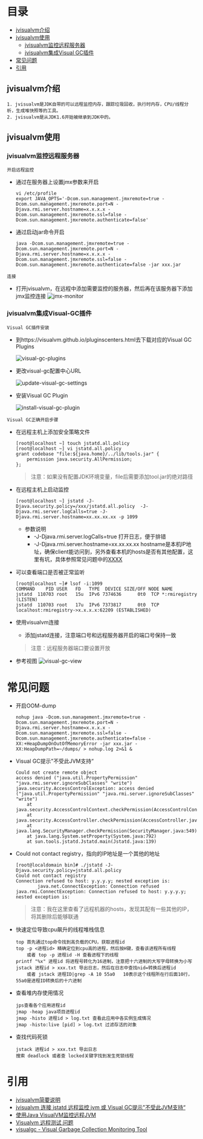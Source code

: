 # 目录
* [jvisualvm介绍](#jvisualvm介绍)
* [jvisualvm使用](#jvisualvm使用)
    * [jvisualvm监控远程服务器](#jvisualvm监控远程服务器)
    * [jvisualvm集成Visual GC插件](#jvisualvm集成Visual-GC插件)
* [常见问题](#常见问题)
* [引用](#引用)

## jvisualvm介绍
    1. jvisualvm是JDK自带的可以远程监控内存，跟踪垃圾回收，执行时内存，CPU/线程分析，生成堆快照等的工具。
    2. jvisualvm是从JDK1.6开始被继承到JDK中的。

## jvisualvm使用

### jvisualvm监控远程服务器
`开启远程监控`
* 通过在服务器上设置jmx参数来开启
    ```
    vi /etc/profile
    export JAVA_OPTS='-Dcom.sun.management.jmxremote=true -Dcom.sun.management.jmxremote.port=N -Djava.rmi.server.hostname=x.x.x.x -Dcom.sun.management.jmxremote.ssl=false -Dcom.sun.management.jmxremote.authenticate=false'
    ```
* 通过启动jar命令开启
    ```
    java -Dcom.sun.management.jmxremote=true -Dcom.sun.management.jmxremote.port=N -Djava.rmi.server.hostname=x.x.x.x -Dcom.sun.management.jmxremote.ssl=false -Dcom.sun.management.jmxremote.authenticate=false -jar xxx.jar
    ```

`连接`
* 打开jvisualvm，在远程中添加需要监控的服务器，然后再在该服务器下添加jmx监控连接
![jmx-monitor](png/jmx-monitor.png)

### jvisualvm集成Visual-GC插件
`Visual GC插件安装`
* 到https://visualvm.github.io/pluginscenters.html去下载对应的Visual GC Plugins

    ![visual-gc-plugins](png/visual-gc-plugins.png)

* 更改visual-gc配置中心URL

    ![update-visual-gc-settings](png/update-visual-gc-settings.png)

* 安装Visual GC Plugin

    ![install-visual-gc-plugin](png/install-visual-gc-plugin.png)

`Visual GC正确开启步骤`
* 在远程主机上添加安全策略文件
    ```shell
    [root@localhost ~] touch jstatd.all.policy
    [root@localhost ~] vi jstatd.all.policy
    grant codebase "file:${java.home}/../lib/tools.jar" {
        permission java.security.AllPermission;
    };
    ```
    > 注意：如果没有配置JDK环境变量，file后需要添加tool.jar的绝对路径
* 在远程主机上启动监控
    ```shell
    [root@localhost ~] jstatd -J-Djava.security.policy=/xxx/jstatd.all.policy  -J-Djava.rmi.server.logCalls=true -J-Djava.rmi.server.hostname=xx.xx.xx.xx -p 1099
    ```
    * 参数说明
        * -J-Djava.rmi.server.logCalls=true 打开日志，便于排错
        * -J-Djava.rmi.server.hostname=xx.xx.xx.xx hostname是本机IP地址，确保client能访问到，另外查看本机的hosts是否有其他配置，这里有坑，具体参照常见问题中的[XXXX](#)
* 可以查看端口是否被正常监听
    ```shell
    [root@localhost ~]# lsof -i:1099
    COMMAND    PID USER   FD   TYPE  DEVICE SIZE/OFF NODE NAME
    jstatd  110703 root   15u  IPv6 7374636      0t0  TCP *:rmiregistry (LISTEN)
    jstatd  110703 root   17u  IPv6 7373817      0t0  TCP localhost:rmiregistry->x.x.x.x:62209 (ESTABLISHED)
    ```
* 使用visualvm连接
    * 添加jstatd连接，注意端口号和远程服务器开启的端口号保持一致
    > 注意：远程服务器端口要设置开放

* 参考视图
![visual-gc-view](png/visual-gc-view.png)


# 常见问题
* 开启OOM-dump
    ```shell
    nohup java -Dcom.sun.management.jmxremote=true -Dcom.sun.management.jmxremote.port=N -Djava.rmi.server.hostname=x.x.x.x -Dcom.sun.management.jmxremote.ssl=false -Dcom.sun.management.jmxremote.authenticate=false -XX:+HeapDumpOnOutOfMemoryError -jar xxx.jar -XX:HeapDumpPath=~/dumps/ > nohup.log 2>&1 &
    ```

* Visual GC提示"不受此JVM支持“
    ```log
    Could not create remote object
    access denied ("java.util.PropertyPermission" "java.rmi.server.ignoreSubClasses" "write")
    java.security.AccessControlException: access denied ("java.util.PropertyPermission" "java.rmi.server.ignoreSubClasses" "write")
        at java.security.AccessControlContext.checkPermission(AccessControlContext.java:472)
        at java.security.AccessController.checkPermission(AccessController.java:884)
        at java.lang.SecurityManager.checkPermission(SecurityManager.java:549)
        at java.lang.System.setProperty(System.java:792)
        at sun.tools.jstatd.Jstatd.main(Jstatd.java:139)
    ```
* Could not contact registry，指向的IP地址是一个其他的地址
    ```log
    [root@localdomain bin]# ./jstatd -J-Djava.security.policy=jstatd.all.policy
    Could not contact registry
    Connection refused to host: y.y.y.y; nested exception is:
            java.net.ConnectException: Connection refused
    java.rmi.ConnectException: Connection refused to host: y.y.y.y; nested exception is:
    ```
    > 注意：我在这里查看了远程机器的hosts，发现其配有一些其他的IP，将其删除后能够联通
* 快速定位导致cpu飙升的线程堆栈信息
    ```log
    top 首先通过top命令找到高负载的CPU，获取进程id
    top -p <进程id> 精确定位到cpu高的进程，然后按H键，查看该进程所有线程
        或者 top -p 进程id -H 查看进程下的线程
    printf "%x" 进程id 将进程号转化为16进制，注意把十六进制的大写字母转换为小写
    jstack 进程id > xxx.txt 导出日志，然后在日志中查找nid=转换后进程id
        或者 jstack 进程ID|grep -A 10 55a0   10表示这个线程所在行后面10行，55a0是进程ID转换后的十六进制
    ```
* 查看堆内存使用情况
    ```
    jps查看各个应用进程id
    jmap -heap java项目进程id
    jmap -histo 进程id > log.txt 查看此应用中各实例生成情况
    jmap -histo:live [pid] > log.txt 过滤存活的对象
    ```
* 查找代码死锁
    ```
    jstack 进程id > xxx.txt 导出日志
    搜索 deadlock 或者查 locked关键字找到发生死锁线程
    ```

# 引用
* [jvisualvm简要说明](https://blog.csdn.net/weixin_38750084/article/details/83314046)
* [jvisualvm 连接 jstatd 远程监控 jvm 或 Visual GC提示"不受此JVM支持“](https://blog.csdn.net/liupeifeng3514/article/details/78998161)
* [使用Java VisualVM监控远程JVM](https://www.jianshu.com/p/2a6658e94ae2)
* [Visualvm 远程测试 问题](https://www.cnblogs.com/kentyshang/archive/2009/08/20/1550745.html)
* [visualgc - Visual Garbage Collection Monitoring Tool](https://www.oracle.com/technetwork/java/visualgc-136680.html)